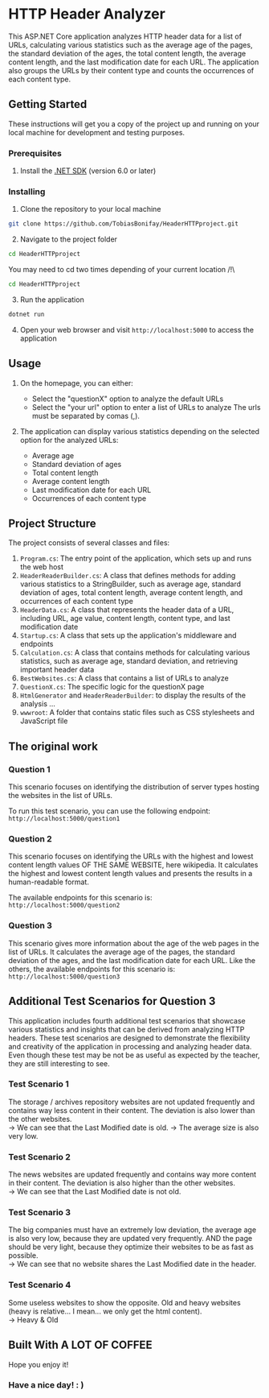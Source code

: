# HTTP Header Analyzer

This ASP.NET Core application analyzes HTTP header data for a list of URLs, calculating various statistics such as the average age of the pages, the standard deviation of the ages, the total content length, the average content length, and the last modification date for each URL. The application also groups the URLs by their content type and counts the occurrences of each content type.

## Getting Started

These instructions will get you a copy of the project up and running on your local machine for development and testing purposes.

### Prerequisites

1. Install the [.NET SDK](https://dotnet.microsoft.com/download) (version 6.0 or later)

### Installing

1. Clone the repository to your local machine
```bash
git clone https://github.com/TobiasBonifay/HeaderHTTPproject.git
```

2. Navigate to the project folder
```bash
cd HeaderHTTPproject
```
You may need to cd two times depending of your current location /!\
```bash
cd HeaderHTTPproject
```

3. Run the application
```bash
dotnet run
```

4. Open your web browser and visit `http://localhost:5000` to access the application

## Usage

1. On the homepage, you can either:
    - Select the "questionX" option to analyze the default URLs
    - Select the "your url" option to enter a list of URLs to analyze
The urls must be separated by comas (,).

3. The application can display various statistics depending on the selected option for the analyzed URLs:
    - Average age
    - Standard deviation of ages
    - Total content length
    - Average content length
    - Last modification date for each URL
    - Occurrences of each content type

## Project Structure

The project consists of several classes and files:

1. `Program.cs`: The entry point of the application, which sets up and runs the web host
2. `HeaderReaderBuilder.cs`: A class that defines methods for adding various statistics to a StringBuilder, such as average age, standard deviation of ages, total content length, average content length, and occurrences of each content type
3. `HeaderData.cs`: A class that represents the header data of a URL, including URL, age value, content length, content type, and last modification date
4. `Startup.cs`: A class that sets up the application's middleware and endpoints
5. `Calculation.cs`: A class that contains methods for calculating various statistics, such as average age, standard deviation, and retrieving important header data
6. `BestWebsites.cs`: A class that contains a list of URLs to analyze
7. `QuestionX.cs`: The specific logic for the questionX page
8. `HtmlGenerator` and `HeaderReaderBuilder`: to display the results of the analysis
...
9. `wwwroot`: A folder that contains static files such as CSS stylesheets and JavaScript file

## The original work

### Question 1

This scenario focuses on identifying the distribution of server types hosting the websites in the list of URLs.

To run this test scenario, you can use the following endpoint:
`http://localhost:5000/question1`

### Question 2

This scenario focuses on identifying the URLs with the highest and lowest content length values OF THE SAME WEBSITE, here wikipedia.
It calculates the highest and lowest content length values and presents the results in a human-readable format.

The available endpoints for this scenario is:
`http://localhost:5000/question2`

### Question 3

This scenario gives more information about the age of the web pages in the list of URLs. It calculates the average age of the pages, the standard deviation of the ages, and the last modification date for each URL.
Like the others, the available endpoints for this scenario is: 
`http://localhost:5000/question3`

## Additional Test Scenarios for Question 3

This application includes fourth additional test scenarios that showcase various statistics and insights that can be derived from analyzing HTTP headers. These test scenarios are designed to demonstrate the flexibility and creativity of the application in processing and analyzing header data. Even though these test may be not be as useful as expected by the teacher, they are still interesting to see.

### Test Scenario 1

The storage / archives repository websites are not updated frequently and contains way less content in their content. The deviation is also lower than the other websites.
<br>
-> We can see that the Last Modified date is old. 
-> The average size is also very low.

### Test Scenario 2

The news websites are updated frequently and contains way more content in their content. The deviation is also higher than the other websites.
<br>
-> We can see that the Last Modified date is not old.

### Test Scenario 3

The big companies must have an extremely low deviation, the average age is also very low, because they are updated very frequently.
AND the page should be very light, because they optimize their websites to be as fast as possible.
<br>
-> We can see that no website shares the Last Modified date in the header.

### Test Scenario 4

Some useless websites to show the opposite. Old and heavy websites (heavy is relative... I mean... we only get the html content).
<br>
-> Heavy & Old


## Built With A LOT OF COFFEE
Hope you enjoy it!
### Have a nice day! : )
